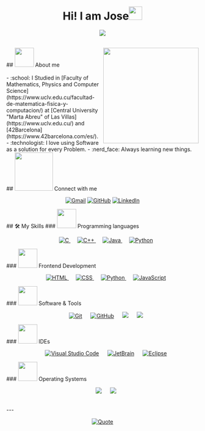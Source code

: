 <h1 align="center">Hi! I am Jose<img src="https://media.giphy.com/media/hvRJCLFzcasrR4ia7z/giphy.gif" width="35"></h1> <p align="center"> <a href="https://github.com/DenverCoder1/readme-typing-svg"><img src="https://readme-typing-svg.herokuapp.com?font=Time+New+Roman&color=%23C8BE25&size=25&center=true&vCenter=true&width=600&height=100&lines=Bachelor+Computer+Science;42Barcelona+Commond-Core;Always+learning+new+things"></a> </p> <br> ## <picture><img src = "https://github.com/7oSkaaa/7oSkaaa/blob/main/Images/about_me.gif?raw=true" width = 50px></picture> About me <picture> <img align="right" src="https://github.com/7oSkaaa/7oSkaaa/blob/main/Images/Right_Side.gif?raw=true" width = 250px></picture> <br><br> - :school: I Studied in [Faculty of Mathematics, Physics and Computer Science](https://www.uclv.edu.cu/facultad-de-matematica-fisica-y-computacion/) at [Central University "Marta Abreu" of Las Villas](https://www.uclv.edu.cu/) and [42Barcelona](https://www.42barcelona.com/es/). - :technologist: I love using Software as a solution for every Problem. - :nerd_face: Always learning new things. <!-- :thinking: I’m currently open for a new job opportunity, this is [MY RESUME](http://). - :boom: You can visit [MY WEBSITE](https://). <br> ## <picture> <img src="https://github.com/7oSkaaa/7oSkaaa/blob/main/Images/competitive_programming_profile.png?raw=true" width=40> </picture> My Competitive Programming Profiles <p align="center"> <a href="https://codeforces.com/profile/7oSkaaa"><img src="https://img.icons8.com/external-tal-revivo-shadow-tal-revivo/50/000000/external-codeforces-programming-competitions-and-contests-programming-community-logo-shadow-tal-revivo.png" alt="Code Forces"/></a> <a href="https://leetcode.com/7oSkaa/"><img src="https://img.icons8.com/external-tal-revivo-shadow-tal-revivo/50/000000/external-level-up-your-coding-skills-and-quickly-land-a-job-logo-shadow-tal-revivo.png" alt="LeetCode"/></a> <a href="https://atcoder.jp/users/ahmed_7oSkaa"><img src="https://i.ibb.co/Q9WSjDB/logo.png" alt="AtCoder" width = 60px/></a> <a href="https://www.codechef.com/users/ahmed_7oskaa"><img src="https://img.icons8.com/color/50/000000/codechef.png" alt="Code Chef"/></a> <a href="https://icpc.global/ICPCID/IW0X0CTD0ZV9"><img src="https://i.ibb.co/6J0r7rW/Daco-5610880.png" alt="ICPC Global" width = 60px /></a> <a href="https://www.codingame.com/profile/e5e56c7585fda3b457056b85180a4d636850344" ><img src="https://i.ibb.co/1MRppTC/codingame-1.png" alt="Codingame" width="100" height="50"> </p> --> ## <picture> <img src="https://github.com/7oSkaaa/7oSkaaa/blob/main/Images/Connect-with-me.gif?raw=true" width="100px"> </picture> Connect with me <p align="center"> <a href="mailto:jrcorrearodriguez@gmail.com"><img img src="https://img.shields.io/badge/gmail-%23EA4335.svg?style=plastic&logo=gmail&logoColor=white" alt="Gmail"/></a> <a href="https://github.com/jocorrea42"><img src="https://img.shields.io/badge/github-%23181717.svg?style=plastic&logo=github&logoColor=white" alt="GitHub"/></a> <a href="https://www.linkedin.com/in/jrcorrearodriguez/"><img src="https://img.shields.io/badge/linkedin-%230A66C2.svg?style=plastic&logo=linkedin&logoColor=white" alt="LinkedIn"/></a> </p> ## 🛠️ My Skills ### <picture> <img src = "https://github.com/jocorrea42/jrcorrea4211/blob/main/Programming_Languajes_Jos_R.gif?raw=true" width = 50px> </picture> Programming languages <p align="center"> &emsp; <a href="https://www.cprogramming.com/" target="_blank"> <img alt="C" src="https://img.shields.io/badge/C%20-%232370ED.svg?style=plastic&logo=c&logoColor=white"> </a> &emsp; <a href="https://www.w3schools.com/cpp/" target="_blank"> <img alt="C++" src="https://img.shields.io/badge/C++%20-%2300599C.svg?style=plastic&logo=c%2B%2B&logoColor=white"> </a> &emsp; <a href="https://www.java.com" target="_blank"> <img alt="Java" src="https://img.shields.io/badge/Java-%23007396.svg?style=plastic&logo=java&logoColor=white"> </a> &emsp; <a href="https://www.python.org" target="_blank"> <img alt="Python" src="https://img.shields.io/badge/Python%20-%2314354C.svg?style=plastic&logo=python&logoColor=white"> </a> </p> ### <picture> <img src = "https://github.com/7oSkaaa/7oSkaaa/blob/main/Images/Front_End.gif?raw=true" width = 50px> </picture> Frontend Development <p align="center"> &emsp; <a href="https://www.w3.org/html/" target="_blank"> <img alt="HTML" src="https://img.shields.io/badge/HTML5%20-%23E34F26.svg?style=plastic&logo=html5&logoColor=white"> </a> &emsp; <a href="https://www.w3schools.com/css/" target="_blank"> <img alt="CSS" src="https://img.shields.io/badge/CSS%20-%231572B6.svg?style=plastic&logo=css3&logoColor=white"> </a> &emsp; <a href="https://www.python.org" target="_blank"> <img alt="Python" src="https://img.shields.io/badge/react-%2361DAFB.svg?style=plastic&logo=React&logoColor=black"> </a> &emsp; <a href="https://developer.mozilla.org/en-US/docs/Web/JavaScript" target="_blank"> <img alt="JavaScript" src="https://img.shields.io/badge/JavaScript%20-%23F7DF1E.svg?style=plastic&logo=javascript&logoColor=black"> </a> </p> ### <picture> <img src = "https://github.com/7oSkaaa/7oSkaaa/blob/main/Images/Software_Tools.gif?raw=true" width = 50px> </picture> Software & Tools <p align="center"> &emsp; <a href="#"><img alt="Git" src="https://img.shields.io/badge/Git%20-%23F05033.svg?style=plastic&logo=git&logoColor=white"></a> &emsp; <a href="#"><img alt="GitHub" src="https://img.shields.io/badge/github-%23181717.svg?style=plastic&logo=github&logoColor=white"></a> &emsp; <a href="#"><img src="https://img.shields.io/badge/django-%23092E20.svg?&style=plastic&logo=django&logoColor=white" /></a> &emsp; <a href="#"><img src="https://img.shields.io/badge/mysql-%234479A1.svg?&style=plastic&logo=mysql&logoColor=white"/></a> </p> ### <picture> <img src = "https://github.com/7oSkaaa/7oSkaaa/blob/main/Images/IDEs.gif?raw=true" width = 50px> </picture> IDEs <p align="center"> &emsp; <a href="#"><img alt="Visual Studio Code" src="https://img.shields.io/badge/Visual%20Studio%20Code-0078d7.svg?style=plastic&logo=visual-studio-code&logoColor=white"></a> &emsp; <a href="#"><img alt="JetBrain" src="https://img.shields.io/badge/jetbrains-%23000000.svg?style=plastic&logo=jetbrains&logoColor=white" /></a> &emsp; <a href="#"><img alt="Eclipse" src="https://img.shields.io/badge/eclipse%20ide-%232C2255.svg?&style=plastic&logo=eclipse%20ide&logoColor=white" /></a> </p> <!-- ### <picture> <img src = "https://github.com/7oSkaaa/7oSkaaa/blob/main/Images/CP_PS.gif?raw=true" width = 50px> </picture> Competitive Programming & Problem Solving <p align="center"> &emsp; <a href="#"><img alt = "Codeforces" src="https://img.shields.io/badge/codeforces%20-%231F8ACB.svg?style=plastic&logo=codeforces&logoColor=white" /></a> &emsp; <a href="#"><img alt = "Leetcode" src="https://img.shields.io/badge/leetcode%20-%23FFA116.svg?style=plastic&logo=leetcode&logoColor=black" /></a> &emsp; <a href="#"><img alt = "Huckerrank" src="https://img.shields.io/badge/hackerrank-%232EC866.svg?style=plastic&logo=hackerrank&logoColor=white" /></a> &emsp; <a href="#"><img alt = "CodeChef" src="https://img.shields.io/badge/codechef-%235B4638.svg?style=plastic&logo=codechef&logoColor=white" /></a> &emsp; <a href="#"><img alt = "Google" src="https://img.shields.io/badge/google-%234285F4.svg?style=plastic&logo=google&logoColor=white" /></a> &emsp; <a href="#"><img alt = "Codin Game" src="https://img.shields.io/badge/codingame-%23F2BB13.svg?&style=plastic&logo=codingame&logoColor=black" /></a> </p>--> ### <picture> <img src = "https://github.com/7oSkaaa/7oSkaaa/blob/main/Images/OS.gif?raw=true" width = 50px> </picture> Operating Systems <p align="center"> &emsp; <a href="#"><img src="https://img.shields.io/badge/Linux-FCC624?style=plastic&logo=linux&logoColor=black"></a> &emsp; <a href="#"><img src="https://img.shields.io/badge/Windows-0078D6?style=plastic&logo=windows&logoColor=white"></a> </p> <br> --- <p align = "center"> <a href="https://github.com/piyushsuthar/github-readme-quotes"> <img alt = "Quote" src="https://quotes-github-readme.vercel.app/api?type=horizontal&theme=tokyonight&animation=grow_out_in&quoteCategory=programming"> </p> <!--## <picture> <img src = "https://github.com/7oSkaaa/7oSkaaa/blob/main/Images/Statistics.gif?raw=true" width = 50px> </picture> Github Stats <details><summary><h3> 🔥 Streak Stats</h3></summary> ---- <p align="center"><img src="https://github-readme-streak-stats.herokuapp.com/?user=7oSkaaa&theme=tokyonight_duo" alt="7oSkaaa" /></p> </details> <details><summary><h3>💻 GitHub Profile Stats</h3></summary> ---- <p align="center"> <a href="https://github.com/anuraghazra/github-readme-stats"> <img alt="7oSkaaa's Github Stats" src="https://github-readme-stats.vercel.app/api?username=7oSkaaa&show_icons=true&count_private=true&locale=en&theme=tokyonight&layout=compact" height="230px"/></a> <img src="https://github-readme-stats.vercel.app/api/top-langs?username=7oSkaaa&langs_count=10&show_icons=true&locale=en&theme=tokyonight" alt="7oSkaaa" height="230px"/> <br/> <b>Note:</b> Top languages is only a metric of the languages my public code consists of and doesn't reflect experience or skill level. </p> </details> <details><summary><h3>⚡ Recent GitHub Activity</h3></summary> ---- [![7oSkaa's github activity graph](https://github-readme-activity-graph.cyclic.app/graph?username=7oSkaaa&theme=github )](https://github.com/7oSkaaa/github-readme-activity-graph) </details> <details><summary> <h3> :trophy: Git profile Trophies </h3></summary> ---- <p align="center"> <a href="https://github.com/ryo-ma/github-profile-trophy"><img src="https://github-profile-trophy.vercel.app/?username=7oskaaa&layout=compact&theme=tokyonight&column=4&margin-w=15&margin-h=15" alt="7oskaaa" /></a> </p> [![@7oskaa's Holopin board](https://holopin.io/api/user/board?user=7oskaa)](https://holopin.io/@7oskaa) </details> <details><summary><h3> :open_file_folder: My Repositories </h3></summary> ---- <div> <p align="center"> <a href="https://github.com/7oSkaaa/LeetCode_DailyChallenge_2023"> <img src="https://github-readme-stats.vercel.app/api/pin/?username=7oSkaaa&repo=LeetCode_DailyChallenge_2023&theme=tokyonight" alt="GitHub Stats" /> </a> <a href="https://github.com/7oSkaaa/Ahmed-Hossam"> <img src="https://github-readme-stats.vercel.app/api/pin/?username=7oSkaaa&repo=Ahmed-Hossam&theme=tokyonight" alt="GitHub Stats" /> </a> <a href="https://github.com/7oSkaaa/Strees_Testing"> <img src="https://github-readme-stats.vercel.app/api/pin/?username=7oSkaaa&repo=Strees_Testing&theme=tokyonight" alt="GitHub Stats" /> </a> <a href="https://github.com/7oSkaaa/CP-Templates"> <img src="https://github-readme-stats.vercel.app/api/pin/?username=7oSkaaa&repo=CP-Templates&theme=tokyonight" alt="GitHub Stats" /> </a> <a href="https://github.com/7oSkaaa/Codeforces-Polygon-Template"> <img src="https://github-readme-stats.vercel.app/api/pin/?username=7oSkaaa&repo=Codeforces-Polygon-Template&theme=tokyonight" alt="GitHub Stats" /> </a> <a href="https://github.com/7oSkaaa/Some-Linux-Commands"> <img src="https://github-readme-stats.vercel.app/api/pin/?username=7oSkaaa&repo=Some-Linux-Commands&theme=tokyonight" alt="GitHub Stats" /> </a> <a href="https://github.com/7oSkaaa/Shorten-Link"> <img src="https://github-readme-stats.vercel.app/api/pin/?username=7oSkaaa&repo=Shorten-Link&theme=tokyonight" alt="GitHub Stats" /> </a> <a href="https://github.com/7oSkaaa/7oSkaaa"> <img src="https://github-readme-stats.vercel.app/api/pin/?username=7oSkaaa&repo=7oSkaaa&theme=tokyonight" alt="GitHub Stats" /> </a> <a href="https://github.com/7oSkaaa/Competitive-Programming-Session-Content"> <img src="https://github-readme-stats.vercel.app/api/pin/?username=7oSkaaa&repo=Competitive-Programming-Session-Content&theme=tokyonight" alt="GitHub Stats" /> </a> <a href="https://github.com/7oSkaaa/VS-Code-for-CP"> <img src="https://github-readme-stats.vercel.app/api/pin/?username=7oSkaaa&repo=VS-Code-for-CP&theme=tokyonight" alt="GitHub Stats" /> </a> <a href="https://github.com/7oSkaaa/Sorting-Algorithms"> <img src="https://github-readme-stats.vercel.app/api/pin/?username=7oSkaaa&repo=Sorting-Algorithms&theme=tokyonight" alt="GitHub Stats" /> </a> <a href="https://github.com/7oSkaaa/board-link-generator"> <img src="https://github-readme-stats.vercel.app/api/pin/?username=7oSkaaa&repo=board-link-generator&theme=tokyonight" alt="GitHub Stats" /> </a> <a href="https://github.com/7oSkaaa/Tic-Tac-Toe-GUI"> <img src="https://github-readme-stats.vercel.app/api/pin/?username=7oSkaaa&repo=Tic-Tac-Toe-GUI&theme=tokyonight" alt="GitHub Stats" /> </a> <a href="https://github.com/7oSkaaa/PhoneBook-System"> <img src="https://github-readme-stats.vercel.app/api/pin/?username=7oSkaaa&repo=PhoneBook-System&theme=tokyonight" alt="GitHub Stats" /> </a> <a href="https://github.com/7oSkaaa/Codeforces-Sheet-Generator"> <img src="https://github-readme-stats.vercel.app/api/pin/?username=7oSkaaa&repo=Codeforces-Sheet-Generator&theme=tokyonight" alt="GitHub Stats" /> </a> <a href="https://github.com/7oSkaaa/CP-Calendar"> <img src="https://github-readme-stats.vercel.app/api/pin/?username=7oSkaaa&repo=CP-Calendar&theme=tokyonight" alt="GitHub Stats" /> </a> <a href="https://github.com/7oSkaaa/Codeforces-Friends-Script"> <img src="https://github-readme-stats.vercel.app/api/pin/?username=7oSkaaa&repo=Codeforces-Friends-Script&theme=tokyonight" alt="GitHub Stats" /> </a> <a href="https://github.com/7oSkaaa/vJudge-Board-Scrapper"> <img src="https://github-readme-stats.vercel.app/api/pin/?username=7oSkaaa&repo=vJudge-Board-Scrapper&theme=tokyonight" alt="GitHub Stats" /> </a> <a href="https://github.com/7oSkaaa/CP-Templates-Snippets"> <img src="https://github-readme-stats.vercel.app/api/pin/?username=7oSkaaa&repo=CP-Templates-Snippets&theme=tokyonight" alt="GitHub Stats" /> </a> <a href="https://github.com/7oSkaaa/Udemy-Website"> <img src="https://github-readme-stats.vercel.app/api/pin/?username=7oSkaaa&repo=Udemy-Website&theme=tokyonight" alt="GitHub Stats" /> </a> </p> </div> </details> --> </br></br>
